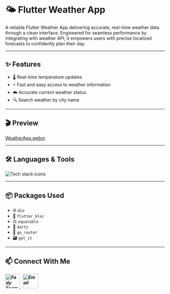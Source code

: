 # 🌤️ Flutter Weather App

A reliable Flutter Weather App delivering accurate, real-time weather data through a clean interface. Engineered for seamless performance by integrating with weather API, it empowers users with precise localized forecasts to confidently plan their day.

---

## ✨ Features

- 🌡️ Real-time temperature updates
- ⚡ Fast and easy access to weather information
- ☁️ Accurate current weather status
- 🔍 Search weather by city name

---


## 🎬 Preview

[WeatherApp.webm](https://github.com/Fady-Esam/Weather-App/assets/146977882/b77e76a5-3207-4597-a765-3dd76a63f7ac)

---

## 🛠️ Languages & Tools
<p align="left"> 
        <img src="https://skillicons.dev/icons?i=flutter,dart,postman,vscode,git,github" alt="Tech stack icons" />
</p>

---

## 📦 Packages Used

- 🌐 `dio`  
- 🔁 `flutter_bloc`  
- ⚖️ `equatable`  
- 🧮 `dartz`  
- 🚦 `go_router`  
- 🗃️ `get_it`

---

## 📫 Connect With Me

<h5 align="left"> 
<a href="https://www.linkedin.com/in/fady-esam/" target="_blank"> 
  <img src="https://raw.githubusercontent.com/rahuldkjain/github-profile-readme-generator/master/src/images/icons/Social/linked-in-alt.svg" alt="Fady Esam" height="45" width="45" /> 
  </a> 
   &nbsp;
  <a href="mailto:fady.esam.0101@gmail.com" target="_blank"> 
    <img src="https://cdn-icons-png.flaticon.com/512/732/732200.png" alt="Email" height="45" width="50" /> 
</a> 
</h5>


